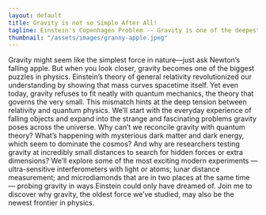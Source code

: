 ```yaml
---
layout: default
title: Gravity is not so Simple After All!
tagline: Einstein's Copenhagen Problem -- Gravity is one of the deepest mysteries in modern physics, refusing to play by the same rules as the quantum world. This talk explores how scientists are testing gravity in bold new ways, from dark matter to extra dimensions, revealing why the universe’s oldest force might just be its most puzzling.
thumbnail: "/assets/images/granny-apple.jpeg"
---
```


Gravity might seem like the simplest force in nature—just ask Newton’s falling apple. But when you look closer, gravity becomes one of the biggest puzzles in physics. Einstein’s theory of general relativity revolutionized our understanding by showing that mass curves spacetime itself. Yet even today, gravity refuses to fit neatly with quantum mechanics, the theory that governs the very small. This mismatch hints at the deep tension between relativity and quantum physics.
We’ll start with the everyday experience of falling objects and expand into the strange and fascinating problems gravity poses across the universe. Why can’t we reconcile gravity with quantum theory? What’s happening with mysterious dark matter and dark energy, which seem to dominate the cosmos? And why are researchers testing gravity at incredibly small distances to search for hidden forces or extra dimensions?
We’ll explore some of the most exciting modern experiments — ultra-sensitive interferometers with light or atoms; lunar distance measurement; and microdiamonds that are in two places at the same time — probing gravity in ways Einstein could only have dreamed of. Join me to discover why gravity, the oldest force we’ve studied, may also be the newest frontier in physics.

